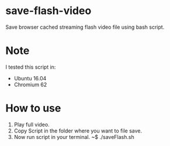 # save-flash-video
Save browser cached streaming flash video file using bash script.

# Note
I tested this script in: 
- Ubuntu 16.04 
- Chromium 62

# How to use

1. Play full video.
2. Copy Script in the folder where you want to file save. 
3. Now run script in your terminal. ~$ ./saveFlash.sh

